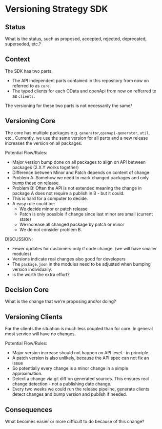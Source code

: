 # Versioning Strategy SDK

## Status

What is the status, such as proposed, accepted, rejected, deprecated, superseded, etc.?

## Context

The SDK has two parts:
- The API independent parts contained in this repository from now on referred to as `core`. 
- The typed clients for each OData and openApi from now on refferred to as `clients`.

The versioning for these two parts is not necessarily the same/

## Versioning Core

The core has multiple packages e.g. `generator`,`openapi-generator`, `util`, etc..
Currently, we use the same version for all parts and a new release increases the version on all packages.


Potential Flow/Rules:
- Major version bump done on all packages to align on API between packages (2.X.Y works together)
- Difference between Minor and Patch depends on content of change
- Problem A: Somehow we need to mark changed packages and only bump these on release.
- Problem B: Often the API is not extended meaning the change in package A does not require a publish in B - but it could.
- This is hard for a computer to decide. 
- A easy rule could be:
  - We decide minor or patch release
  - Patch is only possible if change since last minor are small (current state)
  - We increase all changed package by patch or minor
  - We do not consider problem B.

DISCUSSION:
- Fewer updates for customers only if code change. (we will have smaller modules)
- Versions indicate real changes also good for developers
- The `package.json` in the modules need to be adjusted when bumping version individually.
- Is the worth the extra effort?


## Decision Core

What is the change that we're proposing and/or doing?

## Versioning Clients

For the clients the situation is much less coupled than for core. 
In general most service will have no changes. 

Potential Flow/Rules:
- Major version increase should not happen on API level - in principle.
- A patch version is also unlikely, because the API spec can not fix an issue
- So potentially every change is a minor change in a simple approximation.
- Detect a change via git diff on generated sources.
This ensures real change detection - not a publishing date change. 
- Every two weeks we could run the release pipeline, generate clients detect changes and bump version and publish if needed.


## Consequences

What becomes easier or more difficult to do because of this change?
